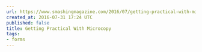 ```yaml
---
url: https://www.smashingmagazine.com/2016/07/getting-practical-with-microcopy/
created_at: 2016-07-31 17:24 UTC
published: false
title: Getting Practical With Microcopy
tags:
- forms
---
```



